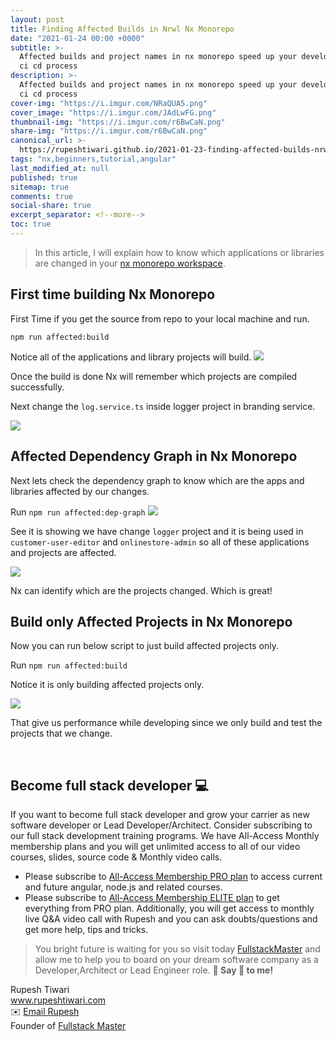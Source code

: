 ```yaml
---
layout: post
title: Finding Affected Builds in Nrwl Nx Monorepo
date: "2021-01-24 00:00 +0000"
subtitle: >-
  Affected builds and project names in nx monorepo speed up your development and
  ci cd process
description: >-
  Affected builds and project names in nx monorepo speed up your development and
  ci cd process
cover-img: "https://i.imgur.com/NRaQUA5.png"
cover_image: "https://i.imgur.com/JAdLwFG.png"
thumbnail-img: "https://i.imgur.com/r6BwCaN.png"
share-img: "https://i.imgur.com/r6BwCaN.png"
canonical_url: >-
  https://rupeshtiwari.github.io/2021-01-23-finding-affected-builds-nrwl-nx-monorepo/
tags: "nx,beginners,tutorial,angular"
last_modified_at: null
published: true
sitemap: true
comments: true
social-share: true
excerpt_separator: <!--more-->
toc: true
---
```


> In this article, I will explain how to know which applications or libraries
> are changed in your [nx monorepo workspace](https://nx.dev).

## First time building Nx Monorepo

First Time if you get the source from repo to your local machine and run.

`npm run affected:build`

Notice all of the applications and library projects will build.
![](https://i.imgur.com/9Wi4QC3.png)

Once the build is done Nx will remember which projects are compiled
successfully.

Next change the `log.service.ts` inside logger project in branding service.

![](https://i.imgur.com/fnKoKcA.png)

## Affected Dependency Graph in Nx Monorepo

Next lets check the dependency graph to know which are the apps and libraries
affected by our changes.

Run `npm run affected:dep-graph` ![](https://i.imgur.com/e7bnd0Z.png)

See it is showing we have change `logger` project and it is being used in
`customer-user-editor` and `onlinestore-admin` so all of these applications and
projects are affected.

![](https://i.imgur.com/NDhsfDS.png)

Nx can identify which are the projects changed. Which is great!

## Build only Affected Projects in Nx Monorepo

Now you can run below script to just build affected projects only.

Run `npm run affected:build`

Notice it is only building affected projects only.

![](https://i.imgur.com/2EQaucL.png)

That give us performance while developing since we only build and test the
projects that we change.

<br/>

## Become full stack developer 💻

If you want to become full stack developer and grow your carrier as new software
developer or Lead Developer/Architect. Consider subscribing to our full stack
development training programs. We have All-Access Monthly membership plans and
you will get unlimited access to all of our video courses, slides, source code &
Monthly video calls.

- Please subscribe to
  [All-Access Membership PRO plan](https://www.fullstackmaster.net/pro) to
  access current and future angular, node.js and related courses.
- Please subscribe to
  [All-Access Membership ELITE plan](https://www.fullstackmaster.net/elite) to
  get everything from PRO plan. Additionally, you will get access to monthly
  live Q&A video call with Rupesh and you can ask doubts/questions and get more
  help, tips and tricks.

> You bright future is waiting for you so visit today
> [FullstackMaster](www.fullstackmaster.net) and allow me to help you to board
> on your dream software company as a Developer,Architect or Lead Engineer role.
**💖 Say 👋 to me!**

<div> 
Rupesh Tiwari </div><div>
<a href="https://www.rupeshtiwari.com"> www.rupeshtiwari.com</a> </div><div>
✉️ <a href="mailto:fullstackmaster1@gmail.com?subject=Hi"> Email Rupesh</a> </div><div>
Founder of <a href="https://www.fullstackmaster.net"> Fullstack Master</a></div><div>
</div>

